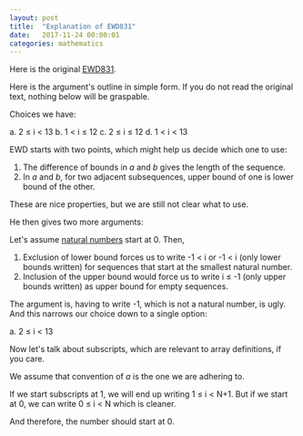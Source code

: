 ```yaml
---
layout: post
title:  "Explanation of EWD831"
date:   2017-11-24 00:00:01
categories: mathematics
---
```


Here is the original [EWD831][1].

Here is the argument's outline in simple form. If you do not read the
original text, nothing below will be graspable.

Choices we have:

a. 2 ≤ i < 13
b. 1 < i ≤ 12
c. 2 ≤ i ≤ 12
d. 1 < i < 13

EWD starts with two points, which might help us decide which one to
use:
1. The difference of bounds in *a* and *b* gives the length of the
   sequence.
2. In *a* and *b*, for two adjacent subsequences, upper bound of one is
lower bound of the other.

These are nice properties, but we are still not clear what to use.

He then gives two more arguments:

Let's assume [natural numbers][2] start at 0. Then,
1. Exclusion of lower bound forces us to write -1 < i or -1 < i (only
   lower bounds written) for sequences that start at the smallest
   natural number.
2. Inclusion of the upper bound would force us to write i ≤ -1 (only
   upper bounds written) as upper bound for empty sequences.

The argument is, having to write -1, which is not a natural number, is
ugly. And this narrows our choice down to a single option:

a. 2 ≤ i < 13

Now let's talk about subscripts, which are relevant to array
definitions, if you care.

We assume that convention of *a* is the one we are adhering to.

If we start subscripts at 1, we will end up writing 1 ≤ i < N+1. But
if we start at 0, we can write 0 ≤ i < N which is cleaner.

And therefore, the number should start at 0.

[1]: https://www.cs.utexas.edu/users/EWD/transcriptions/EWD08xx/EWD831.html
[2]: https://en.wikipedia.org/wiki/Natural_number
